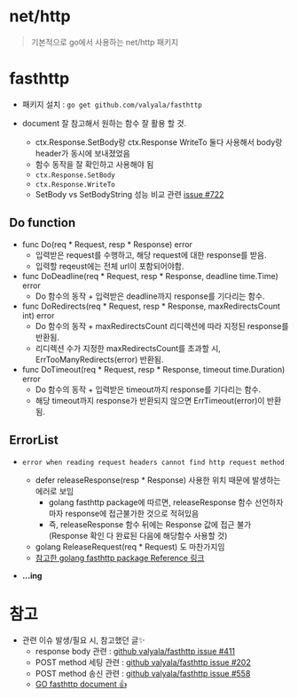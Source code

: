 # net/http
> 기본적으로 go에서 사용하는 net/http 패키지   


# fasthttp

+ 패키지 설치 : `go get github.com/valyala/fasthttp`

+ document 잘 참고해서 원하는 함수 잘 활용 할 것.
   + ctx.Response.SetBody랑 ctx.Response WriteTo 둘다 사용해서 body랑 header가 동시에 보내졌었음
   + 함수 동작을 잘 확인하고 사용해야 됨
   + `ctx.Response.SetBody`
   + `ctx.Response.WriteTo`
   + SetBody vs SetBodyString 성능 비교 관련 [issue #722](https://github.com/valyala/fasthttp/issues/722)


## Do function
+ func Do(req * Request, resp * Response) error
   + 입력받은 request를 수행하고, 해당 request에 대한 response를 받음.
   + 입력할 reqeust에는 전체 url이 포함되어야함.
+ func DoDeadline(req * Request, resp * Response, deadline time.Time) error
   + Do 함수의 동작 + 입력받은 deadline까지 response를 기다리는 함수.
+ func DoRedirects(req * Request, resp * Response, maxRedirectsCount int) error
   + Do 함수의 동작 + maxRedirectsCount 리디렉션에 따라 지정된 response를 반환됨.
   + 리디렉션 수가 지정한 maxRedirectsCount를 초과할 시, ErrTooManyRedirects(error) 반환됨.
+ func DoTimeout(req * Request, resp * Response, timeout time.Duration) error
   + Do 함수의 동작 + 입력받은 timeout까지 response를 기다리는 함수.
   + 해당 timeout까지 response가 반환되지 않으면 ErrTimeout(error)이 반환됨.

## ErrorList
+ `error when reading request headers cannot find http request method`
  + defer releaseResponse(resp * Response) 사용한 위치 때문에 발생하는 에러로 보임
     + golang fasthttp package에 따르면, releaseResponse 함수 선언하자마자 response에 접근불가한 것으로 적혀있음
     + 즉, releaseResponse 함수 뒤에는 Response 값에 접근 불가(Response 확인 다 완료된 다음에 해당함수 사용할 것)
  + golang ReleaseRequest(req * Request) 도 마찬가지임
  + [참고한 golang fasthttp package Reference 링크](https://pkg.go.dev/github.com/valyala/fasthttp#ReleaseResponse)

+ **...ing**


# 참고
+ 관련 이슈 발생/필요 시, 참고했던 글✨
   + response body 관련 : [github valyala/fasthttp issue #411](https://github.com/valyala/fasthttp/issues/411)
   + POST method 세팅 관련 : [github valyala/fasthttp issue #202](https://github.com/valyala/fasthttp/issues/202)
   + POST method 송신 관련 : [github valyala/fasthttp issue #558](https://github.com/valyala/fasthttp/issues/558)
   + [GO fasthttp document 👍](https://pkg.go.dev/github.com/valyala/fasthttp#section-readme)
